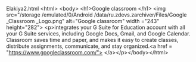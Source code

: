  Elakiya2.html
&lt;html>  &lt;body>  &lt;h1>Google classroom &lt;/h1> &lt;img src="/storage /emulated/0/Android /data/ru.zdevs.zarchiver/Files/Google _Classroom _Logo.png" alt="Google classroom" width ="243" height="282"> &lt;p>integrates your G Suite for Education account with all your G Suite services, including Google Docs, Gmail, and Google Calendar. Classroom saves time and paper, and makes it easy to create classes, distribute assignments, communicate, and stay organized.&lt;a href = "https://www.googleclassroom.com/"> &lt;/a>&lt;/p>&lt;/body>&lt;/html>
